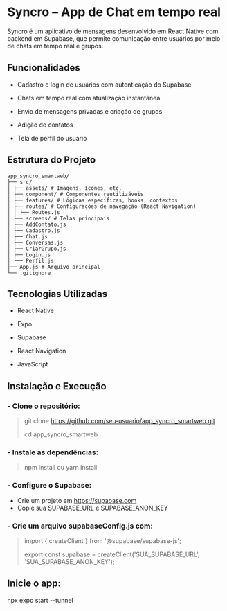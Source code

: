 # Syncro – App de Chat em tempo real


Syncro é um aplicativo de mensagens desenvolvido em React Native com backend em Supabase, que permite comunicação entre usuários por meio de chats em tempo real e grupos.

## Funcionalidades
- Cadastro e login de usuários com autenticação do Supabase

- Chats em tempo real com atualização instantânea

- Envio de mensagens privadas e criação de grupos

- Adição de contatos

- Tela de perfil do usuário

 ## Estrutura do Projeto
```
app_syncro_smartweb/
├── src/
│ ├── assets/ # Imagens, ícones, etc.
│ ├── component/ # Componentes reutilizáveis
│ ├── features/ # Lógicas específicas, hooks, contextos
│ ├── routes/ # Configurações de navegação (React Navigation)
│ │ └── Routes.js
│ └── screens/ # Telas principais
│ ├── AddContato.js
│ ├── Cadastro.js
│ ├── Chat.js
│ ├── Conversas.js
│ ├── CriarGrupo.js
│ ├── Login.js
│ └── Perfil.js
├── App.js # Arquivo principal
└── .gitignore
```

## Tecnologias Utilizadas

- React Native

- Expo

- Supabase

- React Navigation

- JavaScript

## Instalação e Execução

### - Clone o repositório:

> git clone https://github.com/seu-usuario/app_syncro_smartweb.git
> 
> cd app_syncro_smartweb

### - Instale as dependências:

  > npm install ou yarn install

### - Configure o Supabase:

- Crie um projeto em https://supabase.com
- Copie sua SUPABASE_URL e SUPABASE_ANON_KEY

### - Crie um arquivo supabaseConfig.js com:

> import { createClient } from '@supabase/supabase-js';
> 
> export const supabase = createClient('SUA_SUPABASE_URL', 'SUA_SUPABASE_ANON_KEY');

## Inicie o app:


npx expo start --tunnel
